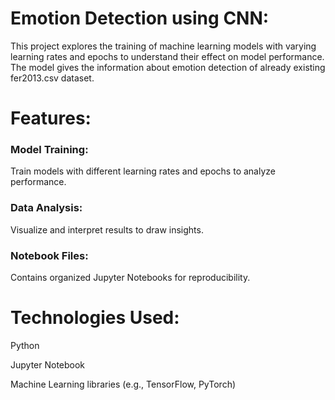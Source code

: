 # Emotion Detection using CNN:

This project explores the training of machine learning models with varying learning rates and epochs to understand their effect on model performance. The model gives the information about emotion detection of already existing fer2013.csv dataset.

# Features:

### Model Training: 
Train models with different learning rates and epochs to analyze performance.

### Data Analysis: 
Visualize and interpret results to draw insights.

### Notebook Files: 
Contains organized Jupyter Notebooks for reproducibility.

# Technologies Used:

Python

Jupyter Notebook

Machine Learning libraries (e.g., TensorFlow, PyTorch)
